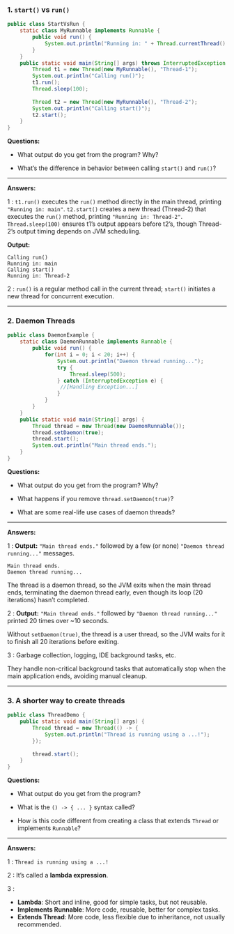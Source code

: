 ### 1. `start()` vs `run()`

```java  
public class StartVsRun {    
    static class MyRunnable implements Runnable {    
        public void run() {    
            System.out.println("Running in: " + Thread.currentThread().getName()); 
        }    
    }    
    public static void main(String[] args) throws InterruptedException {    
        Thread t1 = new Thread(new MyRunnable(), "Thread-1");    
        System.out.println("Calling run()");    
        t1.run();    
        Thread.sleep(100);    
    
        Thread t2 = new Thread(new MyRunnable(), "Thread-2");    
        System.out.println("Calling start()");    
        t2.start();    
    }  
}  
```  

**Questions:**

- What output do you get from the program? Why?

- What’s the difference in behavior between calling `start()` and `run()`?

---  
**Answers:**

1 : `t1.run()` executes the `run()` method directly in the main thread, printing `"Running in: main"`.
`t2.start()` creates a new thread (Thread-2) that executes the `run()` method, printing `"Running in: Thread-2"`.
`Thread.sleep(100)` ensures t1’s output appears before t2’s, though Thread-2’s output timing depends on JVM scheduling.

**Output:** 
```
Calling run()
Running in: main
Calling start()
Running in: Thread-2
```

2 : `run()` is a regular method call in the current thread; `start()` initiates a new thread for concurrent execution.

---

### 2. Daemon Threads

```java  
public class DaemonExample {    
    static class DaemonRunnable implements Runnable {    
        public void run() {    
            for(int i = 0; i < 20; i++) {    
                System.out.println("Daemon thread running...");    
                try {    
                    Thread.sleep(500);    
                } catch (InterruptedException e) {    
                 //[Handling Exception...]  
                }            
            }    
        }    
    }    
    public static void main(String[] args) {    
        Thread thread = new Thread(new DaemonRunnable());    
        thread.setDaemon(true);    
        thread.start();    
        System.out.println("Main thread ends.");    
    }  
}  
```  

**Questions:**
- What output do you get from the program? Why?

- What happens if you remove `thread.setDaemon(true)`?

- What are some real-life use cases of daemon threads?
---
**Answers:**

1 : **Output:** `"Main thread ends."` followed by a few (or none) `"Daemon thread running..."` messages.

```
Main thread ends.
Daemon thread running...
```
The thread is a daemon thread, so the JVM exits when the main thread ends, terminating the daemon thread early, even though its loop (20 iterations) hasn’t completed.

2 : **Output:** `"Main thread ends."` followed by `"Daemon thread running..."` printed 20 times over ~10 seconds.

Without `setDaemon(true)`, the thread is a user thread, so the JVM waits for it to finish all 20 iterations before exiting.

3 : Garbage collection, logging, IDE background tasks, etc.

They handle non-critical background tasks that automatically stop when the main application ends, avoiding manual cleanup.

---
### 3. A shorter way to create threads

```java  
public class ThreadDemo {  
    public static void main(String[] args) {  
        Thread thread = new Thread(() -> {  
            System.out.println("Thread is running using a ...!");  
        });  
  
        thread.start();  
    }  
}   
```  

**Questions:**
- What output do you get from the program?

- What is the `() -> { ... }` syntax called?

- How is this code different from creating a class that extends `Thread` or implements `Runnable`?

---

**Answers:**

1 : `Thread is running using a ...!`

2 : It’s called a **lambda expression**.

3 : 
- **Lambda**: Short and inline, good for simple tasks, but not reusable.
-  **Implements Runnable**: More code, reusable, better for complex tasks.
-  **Extends Thread**: More code, less flexible due to inheritance, not usually recommended.